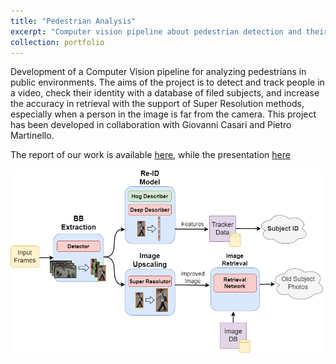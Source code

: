```yaml
---
title: "Pedestrian Analysis"
excerpt: "Computer vision pipeline about pedestrian detection and their analysis<br/><img src='/images/tracking.png'>"
collection: portfolio
---
```


Development of a Computer Vision pipeline for analyzing pedestrians in public environments. The aims of the project is to detect and track people in a video, check their identity with a database of filed subjects, and increase the accuracy in retrieval with the support of Super Resolution methods, especially when a person in the image is far from the camera.
This project has been developed in collaboration with Giovanni Casari and Pietro Martinello.

The report of our work is available [here](/files/cvcs_project.pdf), while the presentation [here](/files/cvcs_presentation.pdf)

<img src='/images/pipeline.png'>
